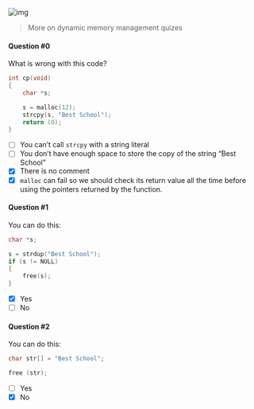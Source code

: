 ![img](https://assets.imaginablefutures.com/media/images/ALX_Logo.max-200x150.png)
> More on dynamic memory management quizes

#### Question #0
What is wrong with this code?

```c
int cp(void)
{
    char *s;

    s = malloc(12);
    strcpy(s, "Best School");
    return (0);
}
```
* [ ] You can’t call ```strcpy``` with a string literal
* [ ] You don’t have enough space to store the copy of the string “Best School”
* [X] There is no comment
* [X] ```malloc``` can fail so we should check its return value all the time before using the pointers returned by the function.

#### Question #1
You can do this:
```c
char *s;

s = strdup("Best School");
if (s != NULL)
{
    free(s);
}
```
* [X] Yes
* [ ] No

#### Question #2
You can do this:
```c
char str[] = "Best School";

free (str);
```
* [ ] Yes
* [X] No